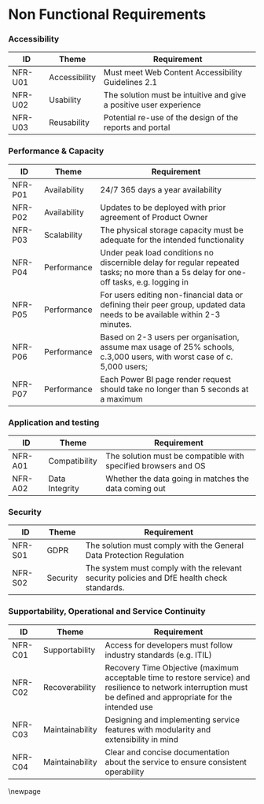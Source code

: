 ﻿# Non Functional Requirements

### Accessibility

| ID      | Theme         | Requirement                                                        |
|---------|---------------|--------------------------------------------------------------------|
| NFR-U01 | Accessibility | Must meet Web Content Accessibility Guidelines 2.1                 |
| NFR-U02 | Usability     | The solution must be intuitive and give a positive user experience |
| NFR-U03 | Reusability   | Potential re-use of the design of the reports and portal           |


### Performance & Capacity

| ID      | Theme        | Requirement                                                                                                                            |
|---------|--------------|----------------------------------------------------------------------------------------------------------------------------------------|
| NFR-P01 | Availability | 24/7 365 days a year availability                                                                                                      |
| NFR-P02 | Availability | Updates to be deployed with prior agreement of Product Owner                                                                           |
| NFR-P03 | Scalability  | The physical storage capacity must be adequate for the intended functionality                                                          |
| NFR-P04 | Performance  | Under peak load conditions no discernible delay for regular repeated tasks; no more than a 5s delay for one-off tasks, e.g. logging in |
| NFR-P05 | Performance  | For users editing non-financial data or defining their peer group, updated data needs to be available within 2-3 minutes.              |
| NFR-P06 | Performance  | Based on 2-3 users per organisation, assume max usage of 25% schools, c.3,000 users, with worst case of c. 5,000 users;                |
| NFR-P07 | Performance  | Each Power BI page render request should take no longer than 5 seconds at a maximum                                                    |


### Application and testing

| ID      | Theme          | Requirement                                                    |
|---------|----------------|----------------------------------------------------------------|
| NFR-A01 | Compatibility  | The solution must be compatible with specified browsers and OS |
| NFR-A02 | Data Integrity | Whether the data going in matches the data coming out          |


### Security

| ID      | Theme    | Requirement                                                                                |
|---------|----------|--------------------------------------------------------------------------------------------|
| NFR-S01 | GDPR     | The solution must comply with the General Data Protection Regulation                       |
| NFR-S02 | Security | The system must comply with the relevant security policies and DfE health check standards. |


### Supportability, Operational and Service Continuity

| ID      | Theme           | Requirement                                                                                                                                                      |
|---------|-----------------|------------------------------------------------------------------------------------------------------------------------------------------------------------------|
| NFR-C01 | Supportability  | Access for developers must follow industry standards (e.g. ITIL)                                                                                                 |
| NFR-C02 | Recoverability  | Recovery Time Objective (maximum acceptable time to restore service) and resilience to network interruption must be defined and appropriate for the intended use |
| NFR-C03 | Maintainability | Designing and implementing service features with modularity and extensibility in mind                                                                            |
| NFR-C04 | Maintainability | Clear and concise documentation about the service to ensure consistent operability                                                                               |


<!-- Leave the rest of this page blank -->
\newpage
